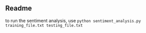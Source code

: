 ## Readme

to run the sentiment analysis, use ```python sentiment_analysis.py training_file.txt testing_file.txt```
